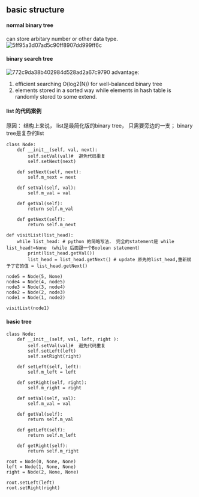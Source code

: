 ## basic structure 
#### normal binary tree
can store arbitary number or other data type. 
![5ff95a3d07ad5c90ff8907dd999ff6c](https://user-images.githubusercontent.com/90355504/137624834-e3b73875-4f4b-469f-aedd-b0fa54e91678.png)
#### binary search tree 
![772c9da38b402984d528ad2a67c9790](https://user-images.githubusercontent.com/90355504/137624908-372ff868-7ac0-422c-b299-4037da4dc7a4.png)
advantage: 
1. efficient searching O(log2(N)) for well-balanced binary tree
2. elements stored in a sorted way while elements in hash table is randomly stored to some extend. 

#### list 的代码案例
原因： 结构上来说， list是最简化版的binary tree， 只需要旁边的一支； binary tree是复杂的list 
```
class Node:
    def __init__(self, val, next):
        self.setVal(val)#  避免代码重复
        self.setNext(next)
        
    def setNext(self, next):
        self.m_next = next
    
    def setVal(self, val):
        self.m_val = val
        
    def getVal(self):
        return self.m_val
        
    def getNext(self):
        return self.m_next

def visitList(list_head):
    while list_head: # python 的简略写法， 完全的statement是 while list_head!=None （while 后面跟一个Boolean statement） 
        print(list_head.getVal())
        list_head = list_head.getNext() # update 原先的list_head,重新赋予了它的值 = list_head.getNext()

node5 = Node(5, None)
node4 = Node(4, node5)
node3 = Node(3, node4)
node2 = Node(2, node3)
node1 = Node(1, node2)

visitList(node1)
```
#### basic tree 
```
class Node:
    def __init__(self, val, left, right ):
        self.setVal(val)#  避免代码重复
        self.setLeft(left)
        self.setRight(right)
        
    def setLeft(self, left):
        self.m_left = left
    
    def setRight(self, right):
        self.m_right = right

    def setVal(self, val):
        self.m_val = val
        
    def getVal(self):
        return self.m_val
        
    def getLeft(self):
        return self.m_left
    
    def getRight(self):
        return self.m_right

root = Node(0, None, None)
left = Node(1, None, None)
right = Node(2, None, None)

root.setLeft(left)
root.setRight(right)
```
